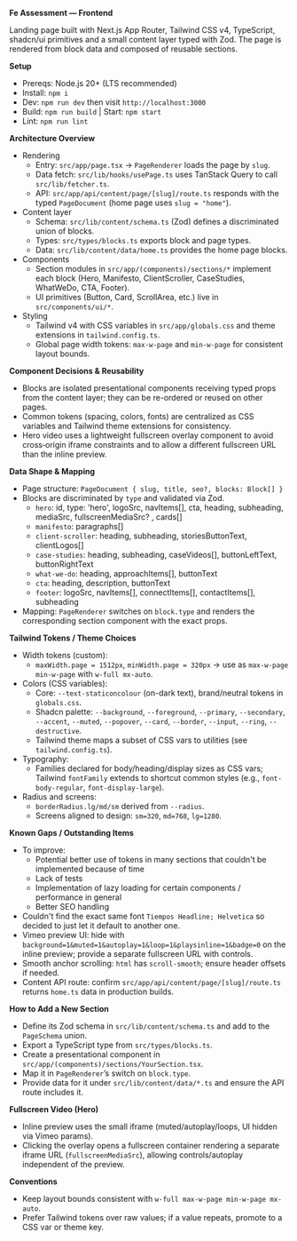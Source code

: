 **Fe Assessment — Frontend**

Landing page built with Next.js App Router, Tailwind CSS v4, TypeScript, shadcn/ui primitives and a small content layer typed with Zod. The page is rendered from block data and composed of reusable sections.

**Setup**

- Prereqs: Node.js 20+ (LTS recommended)
- Install: `npm i`
- Dev: `npm run dev` then visit `http://localhost:3000`
- Build: `npm run build` | Start: `npm start`
- Lint: `npm run lint`

**Architecture Overview**

- Rendering
  - Entry: `src/app/page.tsx` → `PageRenderer` loads the page by `slug`.
  - Data fetch: `src/lib/hooks/usePage.ts` uses TanStack Query to call `src/lib/fetcher.ts`.
  - API: `src/app/api/content/page/[slug]/route.ts` responds with the typed `PageDocument` (home page uses `slug = "home"`).
- Content layer
  - Schema: `src/lib/content/schema.ts` (Zod) defines a discriminated union of blocks.
  - Types: `src/types/blocks.ts` exports block and page types.
  - Data: `src/lib/content/data/home.ts` provides the home page blocks.
- Components
  - Section modules in `src/app/(components)/sections/*` implement each block (Hero, Manifesto, ClientScroller, CaseStudies, WhatWeDo, CTA, Footer).
  - UI primitives (Button, Card, ScrollArea, etc.) live in `src/components/ui/*`.
- Styling
  - Tailwind v4 with CSS variables in `src/app/globals.css` and theme extensions in `tailwind.config.ts`.
  - Global page width tokens: `max-w-page` and `min-w-page` for consistent layout bounds.

**Component Decisions & Reusability**

- Blocks are isolated presentational components receiving typed props from the content layer; they can be re-ordered or reused on other pages.
- Common tokens (spacing, colors, fonts) are centralized as CSS variables and Tailwind theme extensions for consistency.
- Hero video uses a lightweight fullscreen overlay component to avoid cross‑origin iframe constraints and to allow a different fullscreen URL than the inline preview.

**Data Shape & Mapping**

- Page structure: `PageDocument { slug, title, seo?, blocks: Block[] }`
- Blocks are discriminated by `type` and validated via Zod.
  - `hero`: id, type: 'hero', logoSrc, navItems[], cta, heading, subheading, mediaSrc, fullscreenMediaSrc? , cards[]
  - `manifesto`: paragraphs[]
  - `client-scroller`: heading, subheading, storiesButtonText, clientLogos[]
  - `case-studies`: heading, subheading, caseVideos[], buttonLeftText, buttonRightText
  - `what-we-do`: heading, approachItems[], buttonText
  - `cta`: heading, description, buttonText
  - `footer`: logoSrc, navItems[], connectItems[], contactItems[], subheading
- Mapping: `PageRenderer` switches on `block.type` and renders the corresponding section component with the exact props.

**Tailwind Tokens / Theme Choices**

- Width tokens (custom):
  - `maxWidth.page = 1512px`, `minWidth.page = 320px` → use as `max-w-page min-w-page` with `w-full mx-auto`.
- Colors (CSS variables):
  - Core: `--text-staticoncolour` (on-dark text), brand/neutral tokens in `globals.css`.
  - Shadcn palette: `--background`, `--foreground`, `--primary`, `--secondary`, `--accent`, `--muted`, `--popover`, `--card`, `--border`, `--input`, `--ring`, `--destructive`.
  - Tailwind theme maps a subset of CSS vars to utilities (see `tailwind.config.ts`).
- Typography:
  - Families declared for body/heading/display sizes as CSS vars; Tailwind `fontFamily` extends to shortcut common styles (e.g., `font-body-regular`, `font-display-large`).
- Radius and screens:
  - `borderRadius.lg/md/sm` derived from `--radius`.
  - Screens aligned to design: `sm=320`, `md=768`, `lg=1280`.

**Known Gaps / Outstanding Items**

- To improve:
  - Potential better use of tokens in many sections that couldn't be implemented because of time
  - Lack of tests
  - Implementation of lazy loading for certain components / performance in general
  - Better SEO handling
- Couldn't find the exact same font `Tiempos Headline; Helvetica` so decided to just let it default to another one.
- Vimeo preview UI: hide with `background=1&muted=1&autoplay=1&loop=1&playsinline=1&badge=0` on the inline preview; provide a separate fullscreen URL with controls.
- Smooth anchor scrolling: `html` has `scroll-smooth`; ensure header offsets if needed.
- Content API route: confirm `src/app/api/content/page/[slug]/route.ts` returns `home.ts` data in production builds.

**How to Add a New Section**

- Define its Zod schema in `src/lib/content/schema.ts` and add to the `PageSchema` union.
- Export a TypeScript type from `src/types/blocks.ts`.
- Create a presentational component in `src/app/(components)/sections/YourSection.tsx`.
- Map it in `PageRenderer`’s switch on `block.type`.
- Provide data for it under `src/lib/content/data/*.ts` and ensure the API route includes it.

**Fullscreen Video (Hero)**

- Inline preview uses the small iframe (muted/autoplay/loops, UI hidden via Vimeo params).
- Clicking the overlay opens a fullscreen container rendering a separate iframe URL (`fullscreenMediaSrc`), allowing controls/autoplay independent of the preview.

**Conventions**

- Keep layout bounds consistent with `w-full max-w-page min-w-page mx-auto`.
- Prefer Tailwind tokens over raw values; if a value repeats, promote to a CSS var or theme key.
